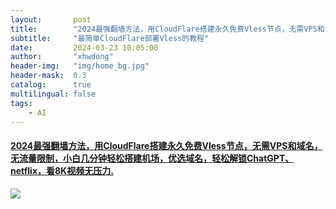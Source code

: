 ```yaml
---
layout:       post
title:        "2024最强翻墙方法，用CloudFlare搭建永久免费Vless节点，无需VPS和域名，无流量限制，小白几分钟轻松搭建机场，优选域名，轻松解锁ChatGPT、netflix，看8K视频无压力."
subtitle:     "最简单CloudFlare部署Vless的教程"
date:         2024-03-23 10:05:00
author:       "xhwdong"
header-img:   "img/home_bg.jpg"
header-mask:  0.3
catalog:      true
multilingual: false
tags:
    - AI
--- 
```


#### [2024最强翻墙方法，用CloudFlare搭建永久免费Vless节点，无需VPS和域名，无流量限制，小白几分钟轻松搭建机场，优选域名，轻松解锁ChatGPT、netflix，看8K视频无压力.](https://youtu.be/tWhbZWtn7kQ)

![](https://hwdong-net.github.io/yt_imgs/CloudFlare_Vless.jpg)

